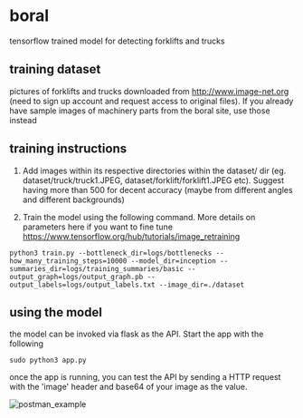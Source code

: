 # boral
tensorflow trained model for detecting forklifts and trucks

## training dataset
pictures of forklifts and trucks downloaded from http://www.image-net.org (need to sign up account and request access to original files).
If you already have sample images of machinery parts from the boral site, use those instead

## training instructions

1. Add images within its respective directories within the dataset/ dir (eg. dataset/truck/truck1.JPEG, dataset/forklift/forklift1.JPEG etc). Suggest having more than 500 for decent accuracy (maybe from different angles and different backgrounds)

1. Train the model using the following command. More details on parameters here if you want to fine tune https://www.tensorflow.org/hub/tutorials/image_retraining 

```shell
python3 train.py --bottleneck_dir=logs/bottlenecks --how_many_training_steps=10000 --model_dir=inception --summaries_dir=logs/training_summaries/basic --output_graph=logs/output_graph.pb --output_labels=logs/output_labels.txt --image_dir=./dataset
``` 

## using the model
the model can be invoked via flask as the API. Start the app with the following

```shell
sudo python3 app.py
```

once the app is running, you can test the API by sending a HTTP request with the 'image' header and base64 of your image as the value. 

![postman_example](https://injae-public-download.s3.amazonaws.com/pictures/postman.png)
